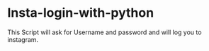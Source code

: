 # Insta-login-with-python
This Script will ask for Username and password and will log you to instagram.
